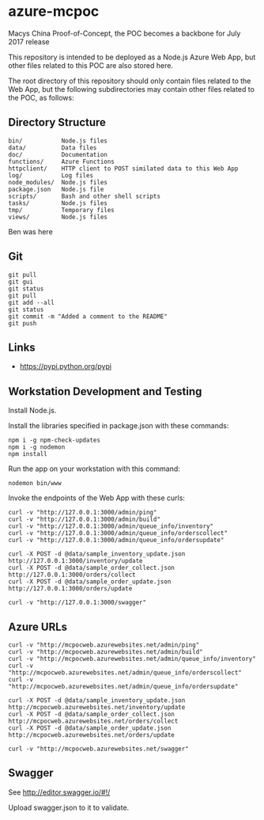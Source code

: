 # azure-mcpoc

Macys China Proof-of-Concept, the POC becomes a backbone for July 2017 release

This repository is intended to be deployed as a Node.js Azure Web App,
but other files related to this POC are also stored here.

The root directory of this repository should only contain files
related to the Web App, but the following subdirectories may contain
other files related to the POC, as follows:

## Directory Structure

```
bin/           Node.js files
data/          Data files
doc/           Documentation
functions/     Azure Functions
httpclient/    HTTP client to POST similated data to this Web App
log/           Log files
node_modules/  Node.js files
package.json   Node.js file
scripts/       Bash and other shell scripts
tasks/         Node.js files
tmp/           Temporary files
views/         Node.js files
```

Ben was here

## Git

```
git pull
git gui
git status
git pull
git add --all
git status
git commit -m "Added a comment to the README"
git push
```

## Links

- https://pypi.python.org/pypi

## Workstation Development and Testing 

Install Node.js.

Install the libraries specified in package.json with these commands:

```
npm i -g npm-check-updates
npm i -g nodemon
npm install
```

Run the app on your workstation with this command:
```
nodemon bin/www
```

Invoke the endpoints of the Web App with these curls:
```
curl -v "http://127.0.0.1:3000/admin/ping"
curl -v "http://127.0.0.1:3000/admin/build"
curl -v "http://127.0.0.1:3000/admin/queue_info/inventory"
curl -v "http://127.0.0.1:3000/admin/queue_info/orderscollect"
curl -v "http://127.0.0.1:3000/admin/queue_info/ordersupdate"

curl -X POST -d @data/sample_inventory_update.json http://127.0.0.1:3000/inventory/update
curl -X POST -d @data/sample_order_collect.json    http://127.0.0.1:3000/orders/collect
curl -X POST -d @data/sample_order_update.json     http://127.0.0.1:3000/orders/update

curl -v "http://127.0.0.1:3000/swagger"
```

## Azure URLs

```
curl -v "http://mcpocweb.azurewebsites.net/admin/ping"
curl -v "http://mcpocweb.azurewebsites.net/admin/build"
curl -v "http://mcpocweb.azurewebsites.net/admin/queue_info/inventory"
curl -v "http://mcpocweb.azurewebsites.net/admin/queue_info/orderscollect"
curl -v "http://mcpocweb.azurewebsites.net/admin/queue_info/ordersupdate"

curl -X POST -d @data/sample_inventory_update.json http://mcpocweb.azurewebsites.net/inventory/update
curl -X POST -d @data/sample_order_collect.json    http://mcpocweb.azurewebsites.net/orders/collect
curl -X POST -d @data/sample_order_update.json     http://mcpocweb.azurewebsites.net/orders/update

curl -v "http://mcpocweb.azurewebsites.net/swagger"
```

## Swagger

See http://editor.swagger.io/#!/

Upload swagger.json to it to validate.

